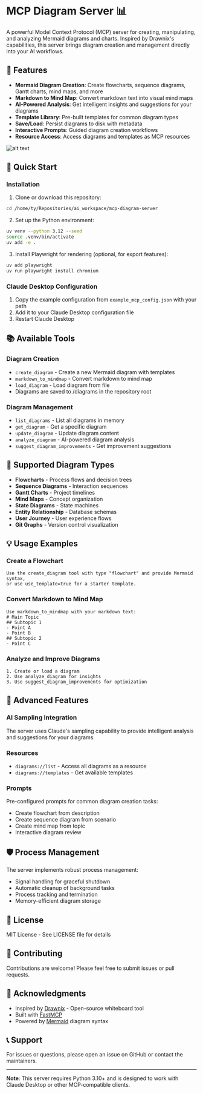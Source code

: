 # MCP Diagram Server 📊

A powerful Model Context Protocol (MCP) server for creating, manipulating, and analyzing Mermaid diagrams and charts. Inspired by Drawnix's capabilities, this server brings diagram creation and management directly into your AI workflows.

## 🌟 Features

- **Mermaid Diagram Creation**: Create flowcharts, sequence diagrams, Gantt charts, mind maps, and more
- **Markdown to Mind Map**: Convert markdown text into visual mind maps
- **AI-Powered Analysis**: Get intelligent insights and suggestions for your diagrams
- **Template Library**: Pre-built templates for common diagram types
- **Save/Load**: Persist diagrams to disk with metadata
- **Interactive Prompts**: Guided diagram creation workflows
- **Resource Access**: Access diagrams and templates as MCP resources

![alt text](diagrams/meta_framework_integration.png)

## 🚀 Quick Start

### Installation

1. Clone or download this repository:
```bash
cd /home/ty/Repositories/ai_workspace/mcp-diagram-server
```

2. Set up the Python environment:
```bash
uv venv --python 3.12 --seed
source .venv/bin/activate
uv add -e .
```

3. Install Playwright for rendering (optional, for export features):
```bash
uv add playwright
uv run playwright install chromium
```

### Claude Desktop Configuration

1. Copy the example configuration from `example_mcp_config.json` with your path
2. Add it to your Claude Desktop configuration file
3. Restart Claude Desktop

## 📚 Available Tools

### Diagram Creation
- `create_diagram` - Create a new Mermaid diagram with templates
- `markdown_to_mindmap` - Convert markdown to mind map
- `load_diagram` - Load diagram from file
- Diagrams are saved to /diagrams in the repository root

### Diagram Management
- `list_diagrams` - List all diagrams in memory
- `get_diagram` - Get a specific diagram
- `update_diagram` - Update diagram content
- `analyze_diagram` - AI-powered diagram analysis
- `suggest_diagram_improvements` - Get improvement suggestions

## 🎨 Supported Diagram Types

- **Flowcharts** - Process flows and decision trees
- **Sequence Diagrams** - Interaction sequences
- **Gantt Charts** - Project timelines
- **Mind Maps** - Concept organization
- **State Diagrams** - State machines
- **Entity Relationship** - Database schemas
- **User Journey** - User experience flows
- **Git Graphs** - Version control visualization

## 💡 Usage Examples

### Create a Flowchart
```
Use the create_diagram tool with type "flowchart" and provide Mermaid syntax,
or use use_template=true for a starter template.
```

### Convert Markdown to Mind Map
```
Use markdown_to_mindmap with your markdown text:
# Main Topic
## Subtopic 1
- Point A
- Point B
## Subtopic 2
- Point C
```

### Analyze and Improve Diagrams
```
1. Create or load a diagram
2. Use analyze_diagram for insights
3. Use suggest_diagram_improvements for optimization
```

## 🔧 Advanced Features

### AI Sampling Integration
The server uses Claude's sampling capability to provide intelligent analysis and suggestions for your diagrams.

### Resources
- `diagrams://list` - Access all diagrams as a resource
- `diagrams://templates` - Get available templates

### Prompts
Pre-configured prompts for common diagram creation tasks:
- Create flowchart from description
- Create sequence diagram from scenario
- Create mind map from topic
- Interactive diagram review

## 🛡️ Process Management

The server implements robust process management:
- Signal handling for graceful shutdown
- Automatic cleanup of background tasks
- Process tracking and termination
- Memory-efficient diagram storage

## 📝 License

MIT License - See LICENSE file for details

## 🤝 Contributing

Contributions are welcome! Please feel free to submit issues or pull requests.

## 🙏 Acknowledgments

- Inspired by [Drawnix](https://drawnix.com) - Open-source whiteboard tool
- Built with [FastMCP](https://github.com/modelcontextprotocol/python-sdk)
- Powered by [Mermaid](https://mermaid.js.org) diagram syntax

## 📞 Support

For issues or questions, please open an issue on GitHub or contact the maintainers.

---

**Note**: This server requires Python 3.10+ and is designed to work with Claude Desktop or other MCP-compatible clients.